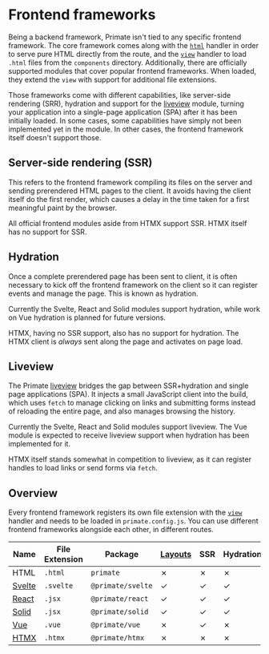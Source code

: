 # Frontend frameworks

Being a backend framework, Primate isn't tied to any specific frontend
framework. The core framework comes along with the [`html`][html] handler in
order to serve pure HTML directly from the route, and the [`view`][view]
handler to load `.html` files from the `components` directory. Additionally,
there are officially supported modules that cover popular frontend frameworks.
When loaded, they extend the `view` with support for additional file extensions.

Those frameworks come with different capabilities, like server-side rendering
(SRR), hydration and support for the [liveview](liveview) module, turning your 
application into a single-page application (SPA) after it has been initially
loaded. In some cases, some capabilities have simply not been implemented yet
in the module. In other cases, the frontend framework itself doesn't support
those.

## Server-side rendering (SSR)

This refers to the frontend framework compiling its files on the server and
sending prerendered HTML pages to the client. It avoids having the client
itself do the first render, which causes a delay in the time taken for a first
meaningful paint by the browser.

All official frontend modules aside from HTMX support SSR. HTMX itself has no
support for SSR.

## Hydration

Once a complete prerendered page has been sent to client, it is often necessary
to kick off the frontend framework on the client so it can register events and
manage the page. This is known as hydration.

Currently the Svelte, React and Solid modules support hydration, while work on
Vue hydration is planned for future versions.

HTMX, having no SSR support, also has no support for hydration. The HTMX client
is *always* sent along the page and activates on page load.

## Liveview

The Primate [liveview](/modules/liveview) bridges the gap between SSR+hydration
and single page applications (SPA). It injects a small JavaScript client into 
the build, which uses `fetch` to manage clicking on links and submitting forms
instead of reloading the entire page, and also manages browsing the history.

Currently the Svelte, React and Solid modules support liveview. The Vue module
is expected to receive liveview support when hydration has been implemented for
it.

HTMX itself stands somewhat in competition to liveview, as it can register
handles to load links or send forms via `fetch`.

## Overview

Every frontend framework registers its own file extension with the
[`view`][view] handler and needs to be loaded in `primate.config.js`. You can
use different frontend frameworks alongside each other, in different routes.

|Name    |File Extension|Package          |[Layouts]|SSR|Hydration|[Liveview]|
|--------|--------------|-----------------|---------|---|---------|----------|
|HTML    |`.html`       |`primate`        |✗        |✗  |✗        |✗         |
|[Svelte]|`.svelte`     |`@primate/svelte`|✓        |✓  |✓        |✓         |
|[React] |`.jsx`        |`@primate/react` |✓        |✓  |✓        |✓         |
|[Solid] |`.jsx`        |`@primate/solid` |✓        |✓  |✓        |✓         |
|[Vue]   |`.vue`        |`@primate/vue`   |✗        |✓  |✗        |✗         |
|[HTMX]  |`.htmx`       |`@primate/htmx`  |✗        |✗  |✗        |✗         |

[html]: /guide/responses#html
[view]: /guide/responses#view
[Svelte]: /modules/svelte
[React]: /modules/react
[Solid]: /modules/solid
[Vue]: /modules/vue
[HTMX]: /modules/htmx
[Layouts]: /guide/layouts
[Liveview]: /modules/liveview
